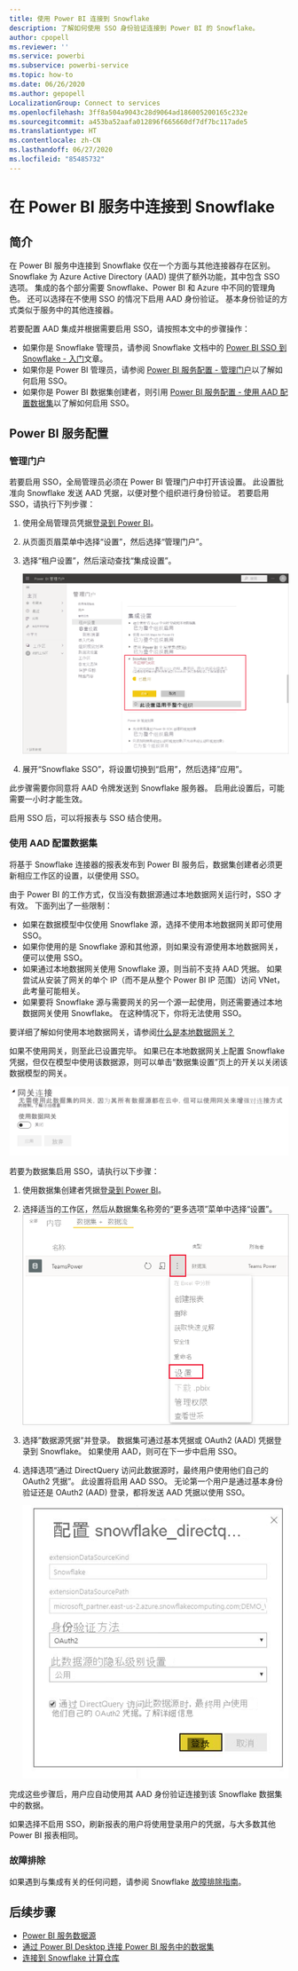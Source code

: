 ```yaml
---
title: 使用 Power BI 连接到 Snowflake
description: 了解如何使用 SSO 身份验证连接到 Power BI 的 Snowflake。
author: cpopell
ms.reviewer: ''
ms.service: powerbi
ms.subservice: powerbi-service
ms.topic: how-to
ms.date: 06/26/2020
ms.author: gepopell
LocalizationGroup: Connect to services
ms.openlocfilehash: 3ff8a504a9043c28d9064ad186005200165c232e
ms.sourcegitcommit: a453ba52aafa012896f665660df7df7bc117ade5
ms.translationtype: HT
ms.contentlocale: zh-CN
ms.lasthandoff: 06/27/2020
ms.locfileid: "85485732"
---
```

# <a name="connect-to-snowflake-in-power-bi-service"></a>在 Power BI 服务中连接到 Snowflake

## <a name="introduction"></a>简介

在 Power BI 服务中连接到 Snowflake 仅在一个方面与其他连接器存在区别。 Snowflake 为 Azure Active Directory (AAD) 提供了额外功能，其中包含 SSO 选项。 集成的各个部分需要 Snowflake、Power BI 和 Azure 中不同的管理角色。 还可以选择在不使用 SSO 的情况下启用 AAD 身份验证。 基本身份验证的方式类似于服务中的其他连接器。

若要配置 AAD 集成并根据需要启用 SSO，请按照本文中的步骤操作：

* 如果你是 Snowflake 管理员，请参阅 Snowflake 文档中的 [Power BI SSO 到 Snowflake - 入门](https://docs.snowflake.com/en/user-guide/oauth-powerbi.html)文章。
* 如果你是 Power BI 管理员，请参阅 [Power BI 服务配置 - 管理门户](service-connect-snowflake.md#admin-portal)以了解如何启用 SSO。
* 如果你是 Power BI 数据集创建者，则引用 [Power BI 服务配置 - 使用 AAD 配置数据集](service-connect-snowflake.md#configuring-a-dataset-with-aad)以了解如何启用 SSO。

## <a name="power-bi-service-configuration"></a>Power BI 服务配置

### <a name="admin-portal"></a>管理门户

若要启用 SSO，全局管理员必须在 Power BI 管理门户中打开该设置。 此设置批准向 Snowflake 发送 AAD 凭据，以便对整个组织进行身份验证。 若要启用 SSO，请执行下列步骤：

1. 使用全局管理员凭据[登录到 Power BI](https://app.powerbi.com)。
1. 从页面页眉菜单中选择“设置”，然后选择“管理门户”。
1. 选择“租户设置”，然后滚动查找“集成设置”。

   ![Snowflake SSO 的租户管理员设置](media/service-connect-snowflake/snowflake-sso-tenant.png)

4. 展开“Snowflake SSO”，将设置切换到“启用”，然后选择”应用”。

此步骤需要你同意将 AAD 令牌发送到 Snowflake 服务器。 启用此设置后，可能需要一小时才能生效。

启用 SSO 后，可以将报表与 SSO 结合使用。

### <a name="configuring-a-dataset-with-aad"></a>使用 AAD 配置数据集

将基于 Snowflake 连接器的报表发布到 Power BI 服务后，数据集创建者必须更新相应工作区的设置，以便使用 SSO。

由于 Power BI 的工作方式，仅当没有数据源通过本地数据网关运行时，SSO 才有效。 下面列出了一些限制：

* 如果在数据模型中仅使用 Snowflake 源，选择不使用本地数据网关即可使用 SSO。
* 如果你使用的是 Snowflake 源和其他源，则如果没有源使用本地数据网关，便可以使用 SSO。
* 如果通过本地数据网关使用 Snowflake 源，则当前不支持 AAD 凭据。 如果尝试从安装了网关的单个 IP（而不是从整个 Power BI IP 范围）访问 VNet，此考量可能相关。
* 如果要将 Snowflake 源与需要网关的另一个源一起使用，则还需要通过本地数据网关使用 Snowflake。 在这种情况下，你将无法使用 SSO。

要详细了解如何使用本地数据网关，请参阅[什么是本地数据网关？](service-gateway-onprem.md)

如果不使用网关，则至此已设置完毕。 如果已在本地数据网关上配置 Snowflake 凭据，但仅在模型中使用该数据源，则可以单击“数据集设置”页上的开关以关闭该数据模型的网关。

![用于关闭网关的数据集设置](media/service-connect-snowflake/snowflake-gateway-toggle-off.png)

若要为数据集启用 SSO，请执行以下步骤：

1. 使用数据集创建者凭据[登录到 Power BI](https://app.powerbi.com)。
1. 选择适当的工作区，然后从数据集名称旁的“更多选项”菜单中选择“设置”。
  ![悬停时显示“更多选项”菜单](media/service-connect-snowflake/dataset-settings-2.png)
1. 选择”数据源凭据”并登录。 数据集可通过基本凭据或 OAuth2 (AAD) 凭据登录到 Snowflake。 如果使用 AAD，则可在下一步中启用 SSO。
1. 选择选项“通过 DirectQuery 访问此数据源时，最终用户使用他们自己的 OAuth2 凭据”。 此设置将启用 AAD SSO。 无论第一个用户是通过基本身份验证还是 OAuth2 (AAD) 登录，都将发送 AAD 凭据以使用 SSO。

    ![Snowflake SSO 的数据集设置](media/service-connect-snowflake/snowflake-sso-cred-ui.png)

完成这些步骤后，用户应自动使用其 AAD 身份验证连接到该 Snowflake 数据集中的数据。

如果选择不启用 SSO，刷新报表的用户将使用登录用户的凭据，与大多数其他 Power BI 报表相同。

### <a name="troubleshooting"></a>故障排除

如果遇到与集成有关的任何问题，请参阅 Snowflake [故障排除指南](https://docs.snowflake.com/en/user-guide/oauth-powerbi.html#troubleshooting)。

## <a name="next-steps"></a>后续步骤

* [Power BI 服务数据源](service-get-data.md)
* [通过 Power BI Desktop 连接 Power BI 服务中的数据集](desktop-report-lifecycle-datasets.md)
* [连接到 Snowflake 计算仓库](desktop-connect-snowflake.md)